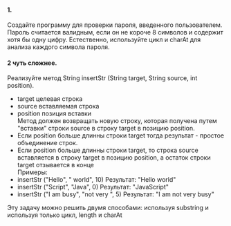 
#### 1. 
Создайте программу для проверки пароля, введенного пользователем. 
Пароль считается валидным, если он не короче 8 символов и 
содержит хотя бы одну цифру. Естественно, 
используйте цикл и charAt для анализа каждого 
символа пароля.

#### 2 чуть сложнее.
Реализуйте метод 
String insertStr (String target, String source, int position).
* target целевая строка
* source вставляемая строка
* position позиция вставки  
Метод должен возвращать новую строку, которая получена 
путем "вставки" строки source в строку target в позицию position.  
* Если position больше длинны строки target тогда результат - 
простое объединение строк.
* Если position больше длинны строки target, то строка source вставляется 
в строку target в позицию position, а остаток строки target отзывается в конце   
Примеры:
 * insertStr ("Hello", " world", 10)  Результат: "Hello world"
 * insertStr ("Script", "Java", 0)  Результат: "JavaScript"
 * insertStr ("I am busy", "not very ", 5)  Результат: "I am not very busy"

Эту задачу можно решить двумя способами: используя substring и используя только цикл, length и charAt